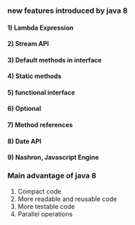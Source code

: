 ### new features introduced by java 8

#### 1) Lambda Expression
#### 2) Stream API
#### 3) Default methods in interface
#### 4) Static methods
#### 5) functional interface
#### 6) Optional
#### 7) Method references 
#### 8) Date API
#### 9) Nashron, Javascript Engine


### Main advantage of java 8
1) Compact code
2) More readable and reusable code
3) More testable code
4) Parallel operations